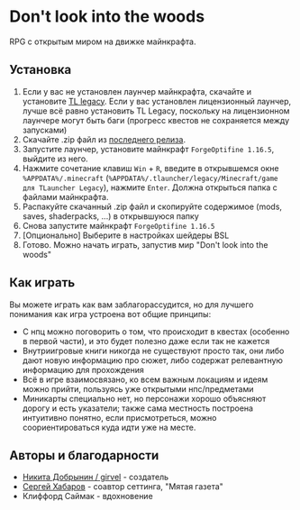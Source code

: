 # Don't look into the woods
RPG с открытым миром на движке майнкрафта.

## Установка
1. Если у вас не установлен лаунчер майнкрафта, скачайте и установите [TL legacy](https://tlaun.ch/). Если у вас установлен лицензионный лаунчер, лучше всё равно установить TL Legacy, поскольку на лицензионном лаунчере могут быть баги (прогресс квестов не сохраняется между запусками)
2. Скачайте .zip файл из [последнего релиза](https://github.com/girvel/dont_look_into_the_woods/releases/latest).
3. Запустите лаунчер, установите майнкрафт `ForgeOptifine 1.16.5`, выйдите из него.
4. Нажмите сочетание клавиш `Win` + `R`, введите в открывшемся окне `%APPDATA%/.minecraft` (`%APPDATA%/.tlauncher/legacy/Minecraft/game для TLauncher Legacy`), нажмите `Enter`. Должна открыться папка с файлами майнкрафта.
5. Распакуйте скачанный .zip файл и скопируйте содержимое (mods, saves, shaderpacks, ...) в открывшуюся папку
6. Снова запустите майнкрафт `ForgeOptifine 1.16.5`
7. [Опционально] Выберите в настройках шейдеры BSL
8. Готово. Можно начать играть, запустив мир "Don't look into the woods"

## Как играть

Вы можете играть как вам заблагорассудится, но для лучшего понимания как игра устроена вот общие принципы:

- С нпц можно поговорить о том, что происходит в квестах (особенно в первой части), и это будет полезно даже если так не кажется
- Внутриигровые книги никогда не существуют просто так, они либо дают новую информацию про сюжет, либо содержат релевантную информацию для прохождения
- Всё в игре взаимосвязано, ко всем важным локациям и идеям можно прийти, пользуясь уже открытыми нпс/предметами
- Миникарты специально нет, но персонажи хорошо объясняют дорогу и есть указатели; также сама местность построена интуитивно понятно, если присмотреться, можно соориентироваться куда идти уже на месте.

## Авторы и благодарности

- [Никита Добрынин / girvel](https://github.com/girvel/) - создатель
- [Сергей Хабаров](https://t.me/Don_Hase) - соавтор сеттинга, "Мятая газета"
- Клиффорд Саймак - вдохновение
